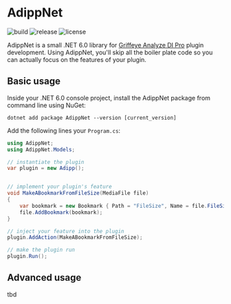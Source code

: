 # AdippNet

![build](https://img.shields.io/github/actions/workflow/status/con-web-adipp/AdippNet/build.yml)
![release](https://img.shields.io/github/v/release/con-web-adipp/AdippNet)
![license](https://img.shields.io/github/license/con-web-adipp/AdippNet)

AdippNet is a small .NET 6.0 library for [Griffeye Analyze DI Pro](https://www.griffeye.com/analyze-di/) plugin development. 
Using AdippNet, you'll skip all the boiler plate code so you can actually focus on the features of your plugin.


## Basic usage

Inside your .NET 6.0 console project, install the AdippNet package from command line using NuGet:

```shell
dotnet add package AdippNet --version [current_version]
```

Add the following lines your ``Program.cs``:

```csharp
using AdippNet;
using AdippNet.Models;

// instantiate the plugin
var plugin = new Adipp();


// implement your plugin's feature
void MakeABookmarkFromFileSize(MediaFile file)
{
    var bookmark = new Bookmark { Path = "FileSize", Name = file.FileSize.ToString() };
    file.AddBookmark(bookmark);
}

// inject your feature into the plugin
plugin.AddAction(MakeABookmarkFromFileSize);

// make the plugin run
plugin.Run();
```

## Advanced usage

tbd